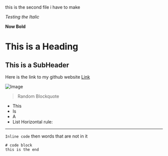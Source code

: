 this is the second file i have to make

_Testing the Italic_

__Now Bold__

This is a Heading 
=========
This is a SubHeader
---------
Here is the link to my github website [Link](https://nora-zajzon.github.io/cse15l-lab-reports/)

![Image]([http://url/a.png](https://images.pexels.com/photos/1108099/pexels-photo-1108099.jpeg?cs=srgb&dl=pexels-chevanon-photography-1108099.jpg&fm=jpg)https://images.pexels.com/photos/1108099/pexels-photo-1108099.jpeg?cs=srgb&dl=pexels-chevanon-photography-1108099.jpg&fm=jpg)
> Random Blockquote
* This
* Is
* A
* List
Horizontal rule:
---
`Inline code` then words that are not in it
```
# code block
this is the end
```
